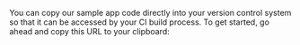 You can copy our sample app code directly into your version control system so that it can be accessed by your CI build process. To get started, go ahead and copy this URL to your clipboard:
